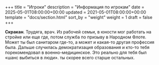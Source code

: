 +++
title = "Игроки"
description = "Информация по игрокам"
date = 2025-05-01T08:00:00+00:00
updated = 2021-05-01T08:00:00+00:00
template = "docs/section.html"
sort_by = "weight"
weight = 1
draft = false
+++

__Скракан__. Трудяга, врач. Из рабочей семьи, в юности мог работать на стройке или еще где, потом служба по призыву в Народном Флоте. Может ты был санитаром где-то, а может и какая-то другая профессия была. Дальше случилась демократизация образования и кто-то тебя порекомендовал в военно-медицинское. Это реально для тебя был «шанс выбиться в люди». ты скорее всего старше остальных.